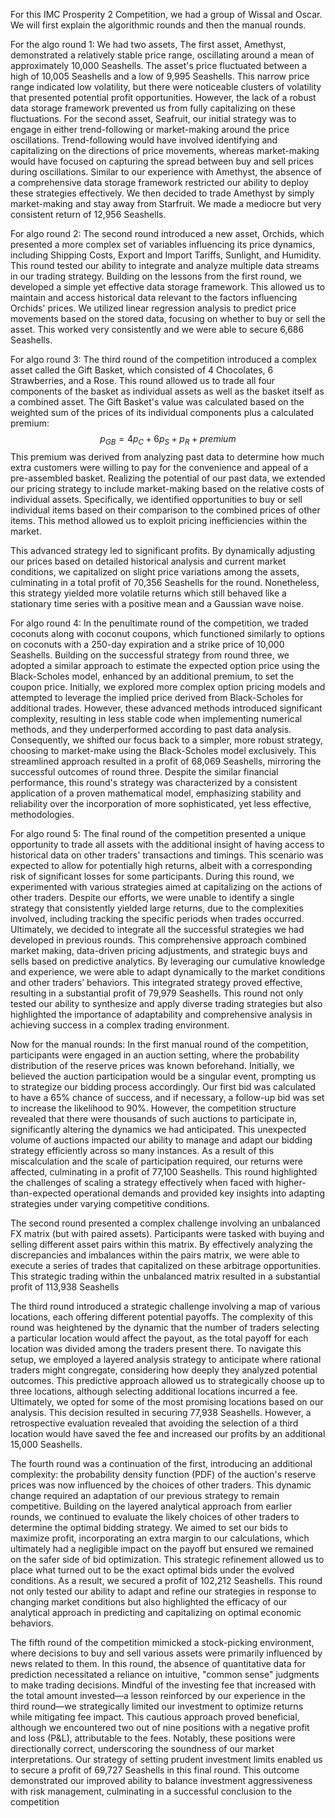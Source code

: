 For this IMC Prosperity 2 Competition, we had a group of Wissal and Oscar.
We will first explain the algorithmic rounds and then the manual rounds.

For the algo round 1:
We had two assets, The first asset, Amethyst, demonstrated a relatively stable price range, oscillating around a mean of approximately 10,000 Seashells. The asset's price fluctuated between a high of 10,005 Seashells and a low of 9,995 Seashells. This narrow price range indicated low volatility, but there were noticeable clusters of volatility that presented potential profit opportunities. However, the lack of a robust data storage framework prevented us from fully capitalizing on these fluctuations. 
For the second asset, Seafruit, our initial strategy was to engage in either trend-following or market-making around the price oscillations. Trend-following would have involved identifying and capitalizing on the directions of price movements, whereas market-making would have focused on capturing the spread between buy and sell prices during oscillations. Similar to our experience with Amethyst, the absence of a comprehensive data storage framework restricted our ability to deploy these strategies effectively.
We then decided to trade Amethyst by simply market-making and stay away from Starfruit.
We made a mediocre but very consistent return of 12,956 Seashells.

For algo round 2:
The second round introduced a new asset, Orchids, which presented a more complex set of variables influencing its price dynamics, including Shipping Costs, Export and Import Tariffs, Sunlight, and Humidity. This round tested our ability to integrate and analyze multiple data streams in our trading strategy. Building on the lessons from the first round, we developed a simple yet effective data storage framework. This allowed us to maintain and access historical data relevant to the factors influencing Orchids' prices. We utilized linear regression analysis to predict price movements based on the stored data, focusing on whether to buy or sell the asset.
This worked very consistently and we were able to secure 6,686 Seashells.

For algo round 3:
The third round of the competition introduced a complex asset called the Gift Basket, which consisted of 4 Chocolates, 6 Strawberries, and a Rose. This round allowed us to trade all four components of the basket as individual assets as well as the basket itself as a combined asset. The Gift Basket's value was calculated based on the weighted sum of the prices of its individual components plus a calculated premium:
$$p_{GB} = 4 p_{C} + 6p_{S} + p_{R} + {premium} $$
This premium was derived from analyzing past data to determine how much extra customers were willing to pay for the convenience and appeal of a pre-assembled basket. Realizing the potential of our past data, we extended our pricing strategy to include market-making based on the relative costs of individual assets. Specifically, we identified opportunities to buy or sell individual items based on their comparison to the combined prices of other items. This method allowed us to exploit pricing inefficiencies within the market.

This advanced strategy led to significant profits. By dynamically adjusting our prices based on detailed historical analysis and current market conditions, we capitalized on slight price variations among the assets, culminating in a total profit of 70,356 Seashells for the round. Nonetheless, this strategy yielded more volatile returns which still behaved like a stationary time series with a positive mean and a Gaussian wave noise. 

For algo round 4:
In the penultimate round of the competition, we traded coconuts along with coconut coupons, which functioned similarly to options on coconuts with a 250-day expiration and a strike price of 10,000 Seashells. Building on the successful strategy from round three, we adopted a similar approach to estimate the expected option price using the Black-Scholes model, enhanced by an additional premium, to set the coupon price.
Initially, we explored more complex option pricing models and attempted to leverage the implied price derived from Black-Scholes for additional trades. However, these advanced methods introduced significant complexity, resulting in less stable code when implementing numerical methods, and they underperformed according to past data analysis. Consequently, we shifted our focus back to a simpler, more robust strategy, choosing to market-make using the Black-Scholes model exclusively.
This streamlined approach resulted in a profit of 68,069 Seashells, mirroring the successful outcomes of round three. Despite the similar financial performance, this round's strategy was characterized by a consistent application of a proven mathematical model, emphasizing stability and reliability over the incorporation of more sophisticated, yet less effective, methodologies.

For algo round 5:
The final round of the competition presented a unique opportunity to trade all assets with the additional insight of having access to historical data on other traders' transactions and timings. This scenario was expected to allow for potentially high returns, albeit with a corresponding risk of significant losses for some participants.
During this round, we experimented with various strategies aimed at capitalizing on the actions of other traders. Despite our efforts, we were unable to identify a single strategy that consistently yielded large returns, due to the complexities involved, including tracking the specific periods when trades occurred.
Ultimately, we decided to integrate all the successful strategies we had developed in previous rounds. This comprehensive approach combined market making, data-driven pricing adjustments, and strategic buys and sells based on predictive analytics. By leveraging our cumulative knowledge and experience, we were able to adapt dynamically to the market conditions and other traders’ behaviors.
This integrated strategy proved effective, resulting in a substantial profit of 79,979 Seashells. This round not only tested our ability to synthesize and apply diverse trading strategies but also highlighted the importance of adaptability and comprehensive analysis in achieving success in a complex trading environment.


Now for the manual rounds:
In the first manual round of the competition, participants were engaged in an auction setting, where the probability distribution of the reserve prices was known beforehand. Initially, we believed the auction participation would be a singular event, prompting us to strategize our bidding process accordingly. Our first bid was calculated to have a 65% chance of success, and if necessary, a follow-up bid was set to increase the likelihood to 90%.
However, the competition structure revealed that there were thousands of such auctions to participate in, significantly altering the dynamics we had anticipated. This unexpected volume of auctions impacted our ability to manage and adapt our bidding strategy efficiently across so many instances.
As a result of this miscalculation and the scale of participation required, our returns were affected, culminating in a profit of 77,100 Seashells. This round highlighted the challenges of scaling a strategy effectively when faced with higher-than-expected operational demands and provided key insights into adapting strategies under varying competitive conditions.

The second round presented a complex challenge involving an unbalanced FX matrix (but with paired assets). Participants were tasked with buying and selling different asset pairs within this matrix. By effectively analyzing the discrepancies and imbalances within the pairs matrix, we were able to execute a series of trades that capitalized on these arbitrage opportunities. This strategic trading within the unbalanced matrix resulted in a substantial profit of 113,938 Seashells

The third round introduced a strategic challenge involving a map of various locations, each offering different potential payoffs. The complexity of this round was heightened by the dynamic that the number of traders selecting a particular location would affect the payout, as the total payoff for each location was divided among the traders present there.
To navigate this setup, we employed a layered analysis strategy to anticipate where rational traders might congregate, considering how deeply they analyzed potential outcomes. This predictive approach allowed us to strategically choose up to three locations, although selecting additional locations incurred a fee.
Ultimately, we opted for some of the most promising locations based on our analysis. This decision resulted in securing 77,938 Seashells. However, a retrospective evaluation revealed that avoiding the selection of a third location would have saved the fee and increased our profits by an additional 15,000 Seashells.

The fourth round was a continuation of the first, introducing an additional complexity: the probability density function (PDF) of the auction's reserve prices was now influenced by the choices of other traders. This dynamic change required an adaptation of our previous strategy to remain competitive.
Building on the layered analytical approach from earlier rounds, we continued to evaluate the likely choices of other traders to determine the optimal bidding strategy. We aimed to set our bids to maximize profit, incorporating an extra margin to our calculations, which ultimately had a negligible impact on the payoff but ensured we remained on the safer side of bid optimization.
This strategic refinement allowed us to place what turned out to be the exact optimal bids under the evolved conditions. As a result, we secured a profit of 102,212 Seashells. This round not only tested our ability to adapt and refine our strategies in response to changing market conditions but also highlighted the efficacy of our analytical approach in predicting and capitalizing on optimal economic behaviors.

The fifth round of the competition mimicked a stock-picking environment, where decisions to buy and sell various assets were primarily influenced by news related to them. In this round, the absence of quantitative data for prediction necessitated a reliance on intuitive, "common sense" judgments to make trading decisions.
Mindful of the investing fee that increased with the total amount invested—a lesson reinforced by our experience in the third round—we strategically limited our investment to optimize returns while mitigating fee impact. This cautious approach proved beneficial, although we encountered two out of nine positions with a negative profit and loss (P&L), attributable to the fees. Notably, these positions were directionally correct, underscoring the soundness of our market interpretations.
Our strategy of setting prudent investment limits enabled us to secure a profit of 69,727 Seashells in this final round. This outcome demonstrated our improved ability to balance investment aggressiveness with risk management, culminating in a successful conclusion to the competition
